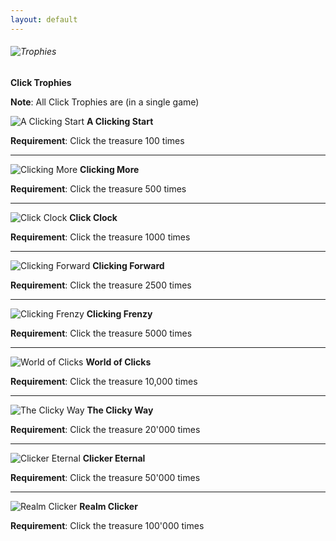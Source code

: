 ```yaml
---
layout: default
---
```


###### ![Trophies](/realm/assets/img/picks/TrophiesTopPage.png "Trophies")

**Click Trophies**

**Note**: All Click Trophies are (in a single game)

![A Clicking Start](/realm/assets/img/picks/AClickingStart.png "A Clicking Start") **A Clicking Start**

**Requirement**: Click the treasure 100 times

---

![Clicking More](/realm/assets/img/picks/ClickingMore.png "Clicking More") **Clicking More**

**Requirement**: Click the treasure 500 times

---

![Click Clock](/realm/assets/img/picks/ClickClock.png "Click Clock") **Click Clock**

**Requirement**: Click the treasure 1000 times

---

![Clicking Forward](/realm/assets/img/picks/ClickingForward.png "Clicking Forward") **Clicking Forward**

**Requirement**: Click the treasure 2500 times

---

![Clicking Frenzy](/realm/assets/img/picks/ClickingFrenzy.png "Clicking Frenzy") **Clicking Frenzy**

**Requirement**: Click the treasure 5000 times

---

![World of Clicks](/realm/assets/img/picks/WorldofClicks.png "World of Clicks") **World of Clicks**

**Requirement**: Click the treasure 10,000 times

---

![The Clicky Way](/realm/assets/img/picks/TheClickyWay.png "The Clicky Way") **The Clicky Way**

**Requirement**: Click the treasure 20'000 times

---

![Clicker Eternal](/realm/assets/img/picks/ClickerEternal.png "Clicker Eternal") **Clicker Eternal**

**Requirement**: Click the treasure 50'000 times

---

![Realm Clicker](/realm/assets/img/picks/RealmClicker.png "Realm Clicker") **Realm Clicker**

**Requirement**: Click the treasure 100'000 times